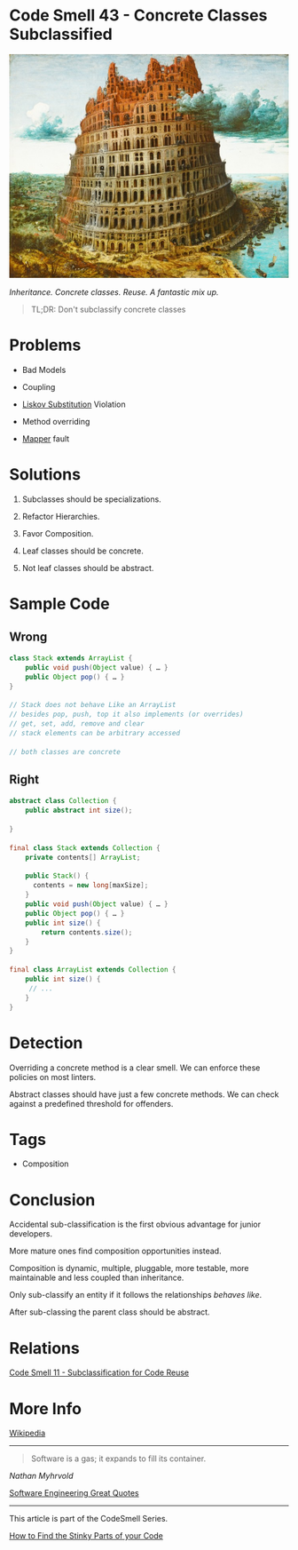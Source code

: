 # Code Smell 43 - Concrete Classes Subclassified

![Code Smell 43 - Concrete Classes Subclassified](Code%20Smell%2043%20-%20Concrete%20Classes%20Subclassified.jpg)

*Inheritance. Concrete classes. Reuse. A fantastic mix up.*

> TL;DR: Don't subclassify concrete classes

# Problems

- Bad Models

- Coupling

- [Liskov Substitution](https://en.wikipedia.org/wiki/Liskov_substitution_principle) Violation

- Method overriding

- [Mapper](https://github.com/mcsee/Software-Design-Articles/tree/main/Articles/Theory/What%20is%20(wrong%20with)%20software/readme.md) fault

# Solutions

1. Subclasses should be specializations.

2. Refactor Hierarchies.

3. Favor Composition.

4. Leaf classes should be concrete.

5. Not leaf classes should be abstract.

# Sample Code

## Wrong

[Gist Url]: # (https://gist.github.com/mcsee/9780cd7772afddbc8356bab8aa5eabed)

```java
class Stack extends ArrayList {
    public void push(Object value) { … }
    public Object pop() { … }
}

// Stack does not behave Like an ArrayList
// besides pop, push, top it also implements (or overrides) 
// get, set, add, remove and clear
// stack elements can be arbitrary accessed

// both classes are concrete
```

## Right

[Gist Url]: # (https://gist.github.com/mcsee/3edd25966d27541140a3e4672f5e9b3c)

```java
abstract class Collection {
    public abstract int size();
    
}

final class Stack extends Collection { 
    private contents[] ArrayList;
  
    public Stack() {      
      contents = new long[maxSize];      
    }  
    public void push(Object value) { … }
    public Object pop() { … }
    public int size() {
        return contents.size();
    }
}

final class ArrayList extends Collection {
    public int size() {
     // ...
    }
}
```

# Detection

Overriding a concrete method is a clear smell. We can enforce these policies on most linters.

Abstract classes should have just a few concrete methods. We can check against a predefined threshold for offenders.

# Tags

- Composition

# Conclusion

Accidental sub-classification is the first obvious advantage for junior developers. 

More mature ones find composition opportunities instead. 

Composition is dynamic, multiple, pluggable, more testable, more maintainable and less coupled than inheritance.

Only sub-classify an entity if it follows the relationships *behaves like*.

After sub-classing the parent class should be abstract.

# Relations

[Code Smell 11 - Subclassification for Code Reuse](https://github.com/mcsee/Software-Design-Articles/tree/main/Articles/Code%20Smells/Code%20Smell%2011%20-%20Subclassification%20for%20Code%20Reuse/readme.md)

# More Info
 
[Wikipedia](https://en.wikipedia.org/wiki/Composition_over_inheritance)

* * *

> Software is a gas; it expands to fill its container.

_Nathan Myhrvold_

[Software Engineering Great Quotes](https://github.com/mcsee/Software-Design-Articles/tree/main/Articles/Quotes/Software%20Engineering%20Great%20Quotes/readme.md)

* * *

This article is part of the CodeSmell Series.

[How to Find the Stinky Parts of your Code](https://github.com/mcsee/Software-Design-Articles/tree/main/Articles/Code%20Smells/How%20to%20Find%20the%20Stinky%20parts%20of%20your%20Code/readme.md)